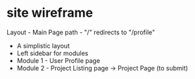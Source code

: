 # site wireframe

Layout - Main Page
path - "/" redirects to "/profile"

- A simplistic layout
- Left sidebar for modules
- Module 1 - User Profile page
- Module 2 - Project Listing page
  -> Project Page (to submit)

